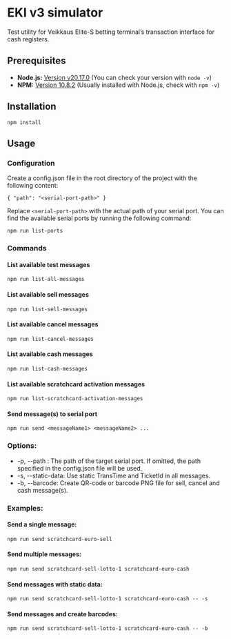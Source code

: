 # EKI v3 simulator

Test utility for Veikkaus Elite-S betting terminal’s transaction interface for cash registers.

## Prerequisites

* **Node.js:** [Version v20.17.0](https://nodejs.org/) (You can check your version with `node -v`)
* **NPM:** [Version 10.8.2](https://www.npmjs.com/) (Usually installed with Node.js, check with `npm -v`)

## Installation
`npm install`

## Usage

### Configuration

Create a config.json file in the root directory of the project with the following content:

`
{
  "path": "<serial-port-path>"
}
`

Replace `<serial-port-path>` with the actual path of your serial port. You can find the available serial ports by running the following command:

`npm run list-ports`


### Commands

#### List available test messages
`npm run list-all-messages`

#### List available sell messages
`npm run list-sell-messages`

#### List available cancel messages
`npm run list-cancel-messages`

#### List available cash messages
`npm run list-cash-messages`

#### List available scratchcard activation messages
`npm run list-scratchcard-activation-messages`

#### Send message(s) to serial port
`npm run send <messageName1> <messageName2> ...`

### Options:

- -p, --path <PATH>: The path of the target serial port. If omitted, the path specified in the config.json file will be used.
- -s, --static-data: Use static TransTime and TicketId in all messages.
- -b, --barcode: Create QR-code or barcode PNG file for sell, cancel and cash message(s).

### Examples:

#### Send a single message:
`npm run send scratchcard-euro-sell`

#### Send multiple messages:
`npm run send scratchcard-sell-lotto-1 scratchcard-euro-cash`

#### Send messages with static data:
`npm run send scratchcard-sell-lotto-1 scratchcard-euro-cash -- -s`

#### Send messages and create barcodes:
`npm run send scratchcard-sell-lotto-1 scratchcard-euro-cash -- -b`
